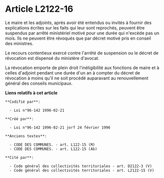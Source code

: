 # Article L2122-16

Le maire et les adjoints, après avoir été entendus ou invités à fournir des explications écrites sur les faits qui leur sont
reprochés, peuvent être suspendus par arrêté ministériel motivé pour une durée qui n'excède pas un mois. Ils ne peuvent être
révoqués que par décret motivé pris en conseil des ministres.

Le recours contentieux exercé contre l'arrêté de suspension ou le décret de révocation est dispensé du ministère d'avocat.

La révocation emporte de plein droit l'inéligibilité aux fonctions de maire et à celles d'adjoint pendant une durée d'un an à
compter du décret de révocation à moins qu'il ne soit procédé auparavant au renouvellement général des conseils municipaux.

**Liens relatifs à cet article**

	**Codifié par**:

	  - Loi n°96-142 1996-02-21

	**Créé par**:

	  - Loi n°96-142 1996-02-21 jorf 24 février 1996

	**Anciens textes**:

	  - CODE DES COMMUNES. - art. L122-15 (M)
	  - CODE DES COMMUNES. - art. L122-15 (Ab)

	**Cité par**:

	  - Code général des collectivités territoriales - art. D2122-3 (V)
	  - Code général des collectivités territoriales - art. L2122-15 (V)
